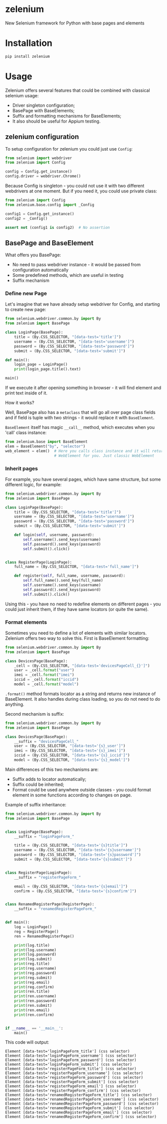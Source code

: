 # zelenium
New Selenium framework for Python with base pages and elements

# Installation

```bash
pip install zelenium
```

# Usage

Zelenium offers several features that could be combined with classical
selenium usage:

* Driver singleton configuration;
* BasePage with BaseElements;
* Suffix and formatting mechanisms for BaseElements;
* It also should be useful for Appium testing.

## zelenium configuration

To setup configuration for zelenium you could just use `Config`:

```python
from selenium import webdriver
from zelenium import Config

config = Config.get_instance()
config.driver = webdriver.Chrome()
```

Because Config is singleton - you could not use it with two different
webdrivers at one moment. But if you need it, you could use private class:

```python
from zelenium import Config
from zelenium.base.config import _Config

config1 = Config.get_instance()
config2 = _Config()

assert not (config1 is config2)  # No assertion
```

## BasePage and BaseElement

What offers you BasePage:

* No need to pass webdriver instance - it would be passed from
configuration automatically
* Some predefined methods, which are useful in testing
* Suffix mechanism

### Define new Page

Let's imagine that we have already setup webdriver for Config,
and starting to create new page:

```python
from selenium.webdriver.common.by import By
from zelenium import BasePage

class LoginPage(BasePage):
    title = (By.CSS_SELECTOR, "[data-test='title']")
    username = (By.CSS_SELECTOR, "[data-test='username']")
    password = (By.CSS_SELECTOR, "[data-test='password']")
    submit = (By.CSS_SELECTOR, "[data-test='submit']")

def main():
    login_page = LoginPage()
    print(login_page.title().text)

main()
```

If we execute it after opening something in browser - it will find
element and print text inside of it.

How it works?

Well, BasePage also has a `metaclass` that will go all over page class
fields and if field is tuple with two strings - it would replace it with
`BaseElement`.

`BaseElement` itself has magic `__call__` method,  which executes when
you 'call' class instance:
```python
from zelenium.base import BaseElement
elem = BaseElement("by", "selector")
web_element = elem()  # Here you calls class instance and it will return
                      # WebElement for you. Just classic WebElement
```

### Inherit pages

For example, you have several pages, which have same structure, but some
different logic, for example:

```python
from selenium.webdriver.common.by import By
from zelenium import BasePage

class LoginPage(BasePage):
    title = (By.CSS_SELECTOR, "[data-test='title']")
    username = (By.CSS_SELECTOR, "[data-test='username']")
    password = (By.CSS_SELECTOR, "[data-test='password']")
    submit = (By.CSS_SELECTOR, "[data-test='submit']")

    def login(self, username, password):
        self.username().send_keys(username)
        self.password().send_keys(password)
        self.submit().click()


class RegisterPage(LoginPage):
    full_name = (By.CSS_SELECTOR, "[data-test='full_name']")

    def register(self, full_name, username, password):
        self.full_name().send_key(full_name)
        self.username().send_keys(username)
        self.password().send_keys(password)
        self.submit().click()
```

Using this - you have no need to redefine elements on different pages -
you could just inherit them, if they have same locators (or quite the same).

### Format elements

Sometimes you need to define a lot of elements with similar locators.
Zelenium offers two way to solve this. First is BaseElement formatting:

```python
from selenium.webdriver.common.by import By
from zelenium import BasePage

class DevicesPage(BasePage):
    _cell = (By.CSS_SELECTOR, "[data-test='devicesPageCell_{}']")
    user = _cell.format("user")
    imei = _cell.format("imei")
    iccid = _cell.format("iccid")
    model = _cell.format("model")
```

`.format()` method formats locator as a string and returns new instance
of BaseElement. It also handles during class loading, so you do not need
to do anything.

Second mechanism is suffix:

```python
from selenium.webdriver.common.by import By
from zelenium import BasePage

class DevicesPage(BasePage):
    __suffix = "devicesPageCell_"
    user = (By.CSS_SELECTOR, "[data-test='{s}_user']")
    imei = (By.CSS_SELECTOR, "[data-test='{s}_imei']")
    iccid = (By.CSS_SELECTOR, "[data-test='{s}_iccid']")
    model = (By.CSS_SELECTOR, "[data-test='{s}_model']")
```

Main differences of this two mechanisms are:

* Suffix adds to locator automatically;
* Suffix could be inherited;
* Format could be used anywhere outside classes - you could format
element in some functions according to changes on page.

Example of suffix inheritance:

```python
from selenium.webdriver.common.by import By
from zelenium import BasePage


class LoginPage(BasePage):
    __suffix = "loginPageForm_"

    title = (By.CSS_SELECTOR, "[data-test='{s}title']")
    username = (By.CSS_SELECTOR, "[data-test='{s}username']")
    password = (By.CSS_SELECTOR, "[data-test='{s}password']")
    submit = (By.CSS_SELECTOR, "[data-test='{s}submit']")


class RegisterPage(LoginPage):
    __suffix = "registerPageForm_"

    email = (By.CSS_SELECTOR, "[data-test='{s}email']")
    confirm = (By.CSS_SELECTOR, "[data-test='{s}confirm']")


class RenamedRegisterPage(RegisterPage):
    __suffix = "renamedRegisterPageForm_"


def main():
    log = LoginPage()
    reg = RegisterPage()
    ren = RenamedRegisterPage()

    print(log.title)
    print(log.username)
    print(log.password)
    print(log.submit)
    print(reg.title)
    print(reg.username)
    print(reg.password)
    print(reg.submit)
    print(reg.email)
    print(reg.confirm)
    print(ren.title)
    print(ren.username)
    print(ren.password)
    print(ren.submit)
    print(ren.email)
    print(ren.confirm)


if __name__ == '__main__':
    main()
```

This code will output:

```text
Element [data-test='loginPageForm_title'] (css selector)
Element [data-test='loginPageForm_username'] (css selector)
Element [data-test='loginPageForm_password'] (css selector)
Element [data-test='loginPageForm_submit'] (css selector)
Element [data-test='registerPageForm_title'] (css selector)
Element [data-test='registerPageForm_username'] (css selector)
Element [data-test='registerPageForm_password'] (css selector)
Element [data-test='registerPageForm_submit'] (css selector)
Element [data-test='registerPageForm_email'] (css selector)
Element [data-test='registerPageForm_confirm'] (css selector)
Element [data-test='renamedRegisterPageForm_title'] (css selector)
Element [data-test='renamedRegisterPageForm_username'] (css selector)
Element [data-test='renamedRegisterPageForm_password'] (css selector)
Element [data-test='renamedRegisterPageForm_submit'] (css selector)
Element [data-test='renamedRegisterPageForm_email'] (css selector)
Element [data-test='renamedRegisterPageForm_confirm'] (css selector)
```
